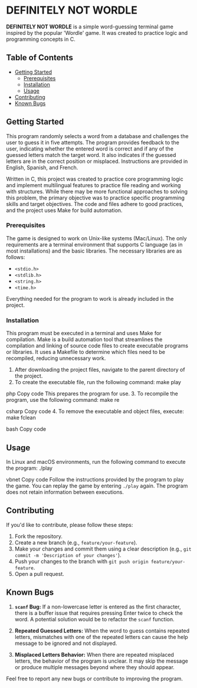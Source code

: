 # DEFINITELY NOT WORDLE

**DEFINITELY NOT WORDLE** is a simple word-guessing terminal game inspired by the popular 'Wordle' game. It was created to practice logic and programming concepts in C.

## Table of Contents

- [Getting Started](#getting-started)
  - [Prerequisites](#prerequisites)
  - [Installation](#installation)
  - [Usage](#usage)
- [Contributing](#contributing)
- [Known Bugs](#known-bugs)

## Getting Started

This program randomly selects a word from a database and challenges the user to guess it in five attempts. The program provides feedback to the user, indicating whether the entered word is correct and if any of the guessed letters match the target word. It also indicates if the guessed letters are in the correct position or misplaced. Instructions are provided in English, Spanish, and French.

Written in C, this project was created to practice core programming logic and implement multilingual features to practice file reading and working with structures. While there may be more functional approaches to solving this problem, the primary objective was to practice specific programming skills and target objectives. The code and files adhere to good practices, and the project uses Make for build automation.

### Prerequisites

The game is designed to work on Unix-like systems (Mac/Linux). The only requirements are a terminal environment that supports C language (as in most installations) and the basic libraries. The necessary libraries are as follows:

- `<stdio.h>`
- `<stdlib.h>`
- `<string.h>`
- `<time.h>`

Everything needed for the program to work is already included in the project.

### Installation

This program must be executed in a terminal and uses Make for compilation. Make is a build automation tool that streamlines the compilation and linking of source code files to create executable programs or libraries. It uses a Makefile to determine which files need to be recompiled, reducing unnecessary work.

1. After downloading the project files, navigate to the parent directory of the project.
2. To create the executable file, run the following command:
make play

php
Copy code
This prepares the program for use.
3. To recompile the program, use the following command:
make re

csharp
Copy code
4. To remove the executable and object files, execute:
make fclean

bash
Copy code

## Usage

In Linux and macOS environments, run the following command to execute the program:
./play

vbnet
Copy code
Follow the instructions provided by the program to play the game. You can replay the game by entering `./play` again. The program does not retain information between executions.

## Contributing

If you'd like to contribute, please follow these steps:

1. Fork the repository.
2. Create a new branch (e.g., `feature/your-feature`).
3. Make your changes and commit them using a clear description (e.g., `git commit -m 'Description of your changes'`).
4. Push your changes to the branch with `git push origin feature/your-feature`.
5. Open a pull request.

## Known Bugs

1. **`scanf` Bug:** If a non-lowercase letter is entered as the first character, there is a buffer issue that requires pressing Enter twice to check the word. A potential solution would be to refactor the `scanf` function.

2. **Repeated Guessed Letters:** When the word to guess contains repeated letters, mismatches with one of the repeated letters can cause the help message to be ignored and not displayed.

3. **Misplaced Letters Behavior:** When there are repeated misplaced letters, the behavior of the program is unclear. It may skip the message or produce multiple messages beyond where they should appear.

Feel free to report any new bugs or contribute to improving the program.
